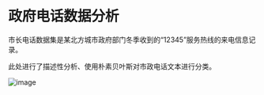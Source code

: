 # 政府电话数据分析

市长电话数据集是某北方城市政府部门冬季收到的“12345”服务热线的来电信息记录。  

此处进行了描述性分析、使用朴素贝叶斯对市政电话文本进行分类。


![image](https://github.com/hemath1001/DM_ML_DL/blob/master/%E6%94%BF%E5%BA%9C%E7%94%B5%E8%AF%9D%E6%95%B0%E6%8D%AE%E5%88%86%E6%9E%90/report.png?raw=true)
